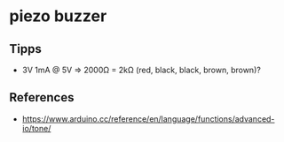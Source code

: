 # piezo buzzer

## Tipps

* 3V 1mA @ 5V => 2000Ω = 2kΩ (red, black, black, brown, brown)?

## References

* https://www.arduino.cc/reference/en/language/functions/advanced-io/tone/
